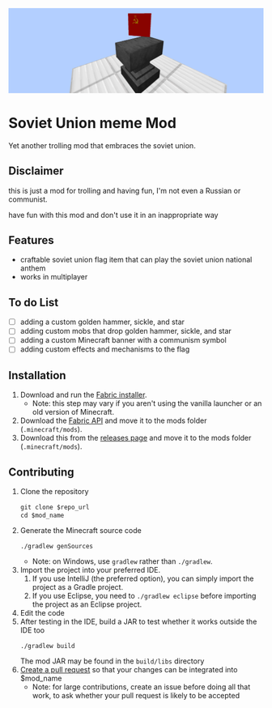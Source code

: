 ![banner](./readme-banner.webp)

# Soviet Union meme Mod

Yet another trolling mod that embraces the soviet union.

## Disclaimer

this is just a mod for trolling and having fun, I'm not even a Russian or communist.

have fun with this mod and don't use it in an inappropriate way

## Features

- craftable soviet union flag item that can play the soviet union national anthem
- works in multiplayer

## To do List

- [ ] adding a custom golden hammer, sickle, and star
- [ ] adding custom mobs that drop golden hammer, sickle, and star
- [ ] adding a custom Minecraft banner with a communism symbol
- [ ] adding custom effects and mechanisms to the flag

## Installation
1. Download and run the [Fabric installer](https://fabricmc.net/use).
   - Note: this step may vary if you aren't using the vanilla launcher
     or an old version of Minecraft.
1. Download the [Fabric API](https://minecraft.curseforge.com/projects/fabric)
   and move it to the mods folder (`.minecraft/mods`).
1. Download this from the [releases page]($repo_url/releases)
   and move it to the mods folder (`.minecraft/mods`).

## Contributing
1. Clone the repository
   ```
   git clone $repo_url
   cd $mod_name
   ```
1. Generate the Minecraft source code
   ```
   ./gradlew genSources
   ```
   - Note: on Windows, use `gradlew` rather than `./gradlew`.
1. Import the project into your preferred IDE.
   1. If you use IntelliJ (the preferred option), you can simply import the project as a Gradle project.
   1. If you use Eclipse, you need to `./gradlew eclipse` before importing the project as an Eclipse project.
1. Edit the code
1. After testing in the IDE, build a JAR to test whether it works outside the IDE too
   ```
   ./gradlew build
   ```
   The mod JAR may be found in the `build/libs` directory
1. [Create a pull request](https://help.github.com/en/articles/creating-a-pull-request)
   so that your changes can be integrated into $mod_name
   - Note: for large contributions, create an issue before doing all that
     work, to ask whether your pull request is likely to be accepted
